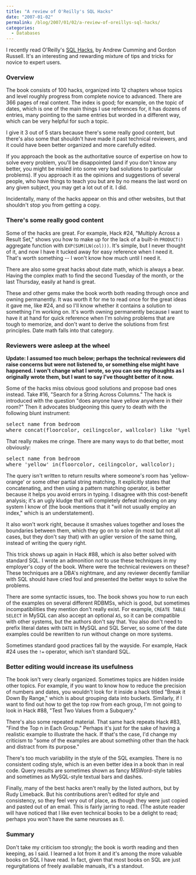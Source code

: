 ```yaml
---
title: "A review of O'Reilly's SQL Hacks"
date: "2007-01-02"
permalink: /blog/2007/01/02/a-review-of-oreillys-sql-hacks/
categories:
  - Databases
---
```

I recently read O'Reilly's [SQL Hacks][1], by Andrew Cumming and Gordon Russell. It's an interesting and rewarding mixture of tips and tricks for novice to expert users.

### Overview

The book consists of 100 hacks, organized into 12 chapters whose topics and level roughly progress from complete novice to advanced. There are 366 pages of real content. The index is good; for example, on the topic of dates, which is one of the main things I use references for, it has dozens of entries, many pointing to the same entries but worded in a different way, which can be very helpful for such a topic.

I give it 3 out of 5 stars because there's some really good content, but there's also some that shouldn't have made it past technical reviewers, and it could have been better organized and more carefully edited.

If you approach the book as the authoritative source of expertise on how to solve every problem, you'll be disappointed (and if you don't know any better, you might be misled into some very bad solutions to particular problems). If you approach it as the opinions and suggestions of several people, who have things to teach you but are by no means the last word on any given subject, you may get a lot out of it. I did.

Incidentally, many of the hacks appear on this and other websites, but that shouldn't stop you from getting a copy.

### There's some really good content

Some of the hacks are great. For example, Hack #24, "Multiply Across a Result Set," shows you how to make up for the lack of a built-in `PRODUCT()` aggregate function with `EXP(SUM(LN(col)))`. It's simple, but I never thought of it, and now I have it tucked away for easy reference when I need it. That's worth something -- I won't know how much until I need it.

There are also some great hacks about date math, which is always a bear. Having the complex math to find the second Tuesday of the month, or the last Thursday, easily at hand is great.

These and other gems make the book worth both reading through once and owning permanently. It was worth it for me to read once for the great ideas it gave me, like #24, and so I'll know whether it contains a solution to something I'm working on. It's worth owning permanently because I want to have it at hand for quick reference when I'm solving problems that are tough to memorize, and don't want to derive the solutions from first principles. Date math falls into that category.

### Reviewers were asleep at the wheel

**Update: I assumed too much below; perhaps the technical reviewers did raise concerns but were not listened to, or something else might have happened. I won't change what I wrote, so you can see my thoughts as I originally wrote them, but I want to say I've thought better of it now.**

Some of the hacks miss obvious good solutions and propose bad ones instead. Take #16, "Search for a String Across Columns." The hack is introduced with the question "does anyone have yellow anywhere in their room?" Then it advocates bludgeoning this query to death with the following blunt instrument:

<pre>select name from bedroom
where concat(floorcolor, ceilingcolor, wallcolor) like '%yellow%'</pre>

That really makes me cringe. There are many ways to do that better, most obviously:

<pre>select name from bedroom
where 'yellow' in(floorcolor, ceilingcolor, wallcolor);</pre>

The query isn't written to return results where someone's room has 'yellow-orange' or some other partial string matching. It explicitly states that concatenating, and then using a pattern matching operator, is better because it helps you avoid errors in typing. I disagree with this cost-benefit analysis; it's an ugly kludge that will completely defeat indexing on any system I know of (the book mentions that it "will not usually employ an index," which is an understatement).

It also won't work right, because it smashes values together and loses the boundaries between them, which they go on to solve (in most but not all cases, but they don't say that) with an uglier version of the same thing, instead of writing the query right.

This trick shows up again in Hack #88, which is also better solved with standard SQL. I wrote an admonition *not* to use these techniques in my employer's copy of the book. Where were the technical reviewers on these? These techniques are a DBA's nightmare, and any reviewer decently familiar with SQL should have cried foul and presented the better ways to solve the problems.

There are some syntactic issues, too. The book shows you how to run each of the examples on several different RDBMSs, which is good, but sometimes incompatibilities they mention don't really exist. For example, `CREATE TABLE SELECT` in MySQL can also accept an optional `AS`, so it can be compatible with other systems, but the authors don't say that. You also don't need to prefix literal dates with `DATE` in MySQL and SQL Server, so some of the date examples could be rewritten to run without change on more systems.

Sometimes standard good practices fall by the wayside. For example, Hack #24 uses the `!=` operator, which isn't standard SQL.

### Better editing would increase its usefulness

The book isn't very clearly organized. Sometimes topics are hidden inside other topics. For example, if you want to know how to reduce the precision of numbers and dates, you wouldn't look for it inside a hack titled "Break it Down By Range," which is about grouping data into buckets. Similarly, if I want to find out how to get the top row from each group, I'm not going to look in Hack #88, "Test Two Values from a Subquery."

There's also some repeated material. That same hack repeats Hack #83, "Find the Top n in Each Group." Perhaps it's just for the sake of having a realistic example to illustrate the hack. If that's the case, I'd change my criticism to "some of the examples are about something other than the hack and distract from its purpose."

There's too much variability in the style of the SQL examples. There is no consistent coding style, which is an even better idea in a book than in real code. Query results are sometimes shown as fancy MSWord-style tables and sometimes as MySQL-style textual bars and dashes.

Finally, many of the best hacks aren't really by the listed authors, but by Rudy Limeback. But his contributions aren't edited for style and consistency, so they feel very out of place, as though they were just copied and pasted out of an email. This is fairly jarring to read. (The astute reader will have noticed that I like even technical books to be a delight to read; perhaps you won't have the same neuroses as I).

### Summary

Don't take my criticism too strongly; the book is worth reading and then keeping, as I said. I learned a lot from it and it's among the more valuable books on SQL I have read. In fact, given that most books on SQL are just regurgitations of freely available manuals, it's a standout.

 [1]: http://www.oreilly.com/catalog/sqlhks/
